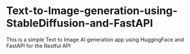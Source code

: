 # Text-to-Image-generation-using-StableDiffusion-and-FastAPI
This is a simple Text to Image AI generation app using HuggingFace and FastAPI for the Restful API
